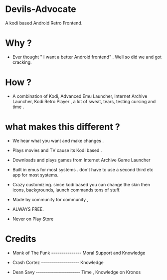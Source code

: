 # Devils-Advocate
A kodi based Android Retro Frontend.

# Why ? 

- Ever thought " I want a better Android  frontend" . Well so did we and got cracking. 

# How ? 

- A combination of Kodi, Advanced Emu Launcher, Internet Archive Launcher, Kodi Retro Player , a lot of sweat, tears, testing cursing and time .

# what makes this different ? 

- We hear what you want and make changes . 

- Plays movies and TV cause its Kodi based .

- Downloads and plays games from Internet Archive Game Launcher 

- Built in emus for most systems . don't have to use a second third etc app for most systems.

- Crazy customizing.  since kodi based you can change the skin then icons, backgrounds, launch commands tons of stuff. 

- Made by community for community , 

- ALWAYS FREE.

- Never on Play Store 

# Credits 

- Monk of The Funk --------------- Moral Support and Knowledge 

- Crash Cortez ------------------- Knowledge

- Dean Savy ---------------------- Time , Knowledge on Kronos
